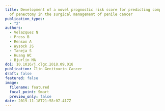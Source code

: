 ```yaml
---
title: Development of a novel prognostic risk score for predicting complications
  of penectomy in the surgical management of penile cancer
publication_types:
  - "2"
authors:
  - Velazquez N
  - Press B
  - Renson A
  - Wysock JS
  - Taneja S
  - Huang WC
  - Bjurlin MA
doi: 10.1016/j.clgc.2018.09.018
publication: Clin Genitourin Cancer
draft: false
featured: false
image:
  filename: featured
  focal_point: Smart
  preview_only: false
date: 2019-11-18T21:58:07.417Z
---
```

